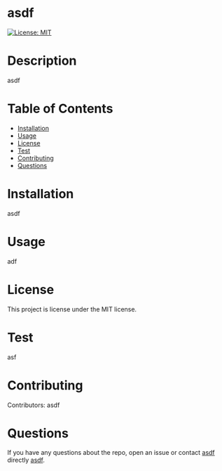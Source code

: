 
# asdf
[![License: MIT](https://img.shields.io/badge/License-MIT-yellow.svg)](https://opensource.org/licenses/MIT)
# Description
asdf
# Table of Contents 
* [Installation](#installation)
* [Usage](#usage)
* [License](#license)
* [Test](#test)
* [Contributing](#contributing)
* [Questions](#questions)
# Installation
asdf
# Usage
​adf
# License
  This project is license under the  MIT license.
# Test
asf
# Contributing
​Contributors: asdf
# Questions
If you have any questions about the repo, open an issue or contact [asdf](https://github.com/asdf) directly [asdf](mailto:asdf).
